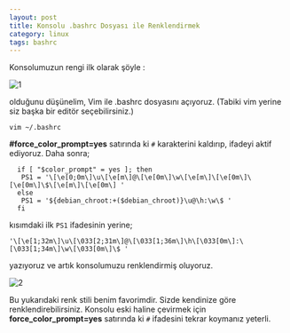 ```yaml
---
layout: post
title: Konsolu .bashrc Dosyası ile Renklendirmek
category: linux
tags: bashrc
---
```


Konsolumuzun rengi ilk olarak şöyle :

![1](http://gdemir.github.com/file/konsol-normal.png)

olduğunu düşünelim, Vim ile .bashrc dosyasını açıyoruz. (Tabiki vim yerine siz başka bir editör seçebilirsiniz.)

	vim ~/.bashrc

**#force_color_prompt=yes** satırında ki `#` karakterini kaldırıp, ifadeyi aktif ediyoruz. Daha sonra;

	  if [ "$color_prompt" = yes ]; then
	   PS1 = '\[\e[0;0m\]\u\[\e[m\]@\[\e[0m\]\w\[\e[m\]\[\e[0m\]\[\e[0m\]\$\[\e[m\]\[\e[0m\] '
	  else
	   PS1 = '${debian_chroot:+($debian_chroot)}\u@\h:\w\$ '
	  fi

kısımdaki ilk `PS1` ifadesinin yerine;

	'\[\e[1;32m\]\u\[\033[2;31m\]@\[\033[1;36m\]\h\[\033[0m\]:\[\033[1;34m\]\w\[\033[0m\]\$ '

yazıyoruz ve artık konsolumuzu renklendirmiş oluyoruz.

![2](http://gdemir.github.com/file/konsol-renkli.png)

Bu yukarıdaki renk stili benim favorimdir. Sizde kendinize göre renklendirebilirsiniz. Konsolu eski haline çevirmek için **force_color_prompt=yes** satırında ki `#` ifadesini tekrar koymanız yeterli.


